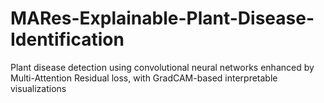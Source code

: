 # MARes-Explainable-Plant-Disease-Identification
Plant disease detection using convolutional neural networks enhanced by Multi-Attention Residual loss, with GradCAM-based interpretable visualizations
